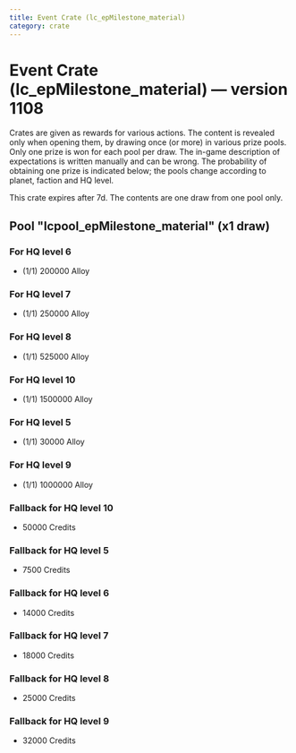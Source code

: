 ```yaml
---
title: Event Crate (lc_epMilestone_material)
category: crate
---
```


# Event Crate (lc_epMilestone_material) — version 1108

Crates are given as rewards for various actions. The content is revealed only when opening them, by drawing once (or more) in various prize pools. Only one prize is won for each pool per draw. The in-game description of expectations is written manually and can be wrong. The probability of obtaining one prize is indicated below; the pools change according to planet, faction and HQ level.

This crate expires after 7d. The contents are one draw from one pool only.

## Pool "lcpool_epMilestone_material" (x1 draw)

### For HQ level 6

  * (1/1) 200000 Alloy

### For HQ level 7

  * (1/1) 250000 Alloy

### For HQ level 8

  * (1/1) 525000 Alloy

### For HQ level 10

  * (1/1) 1500000 Alloy

### For HQ level 5

  * (1/1) 30000 Alloy

### For HQ level 9

  * (1/1) 1000000 Alloy

### Fallback for HQ level 10

  * 50000 Credits

### Fallback for HQ level 5

  * 7500 Credits

### Fallback for HQ level 6

  * 14000 Credits

### Fallback for HQ level 7

  * 18000 Credits

### Fallback for HQ level 8

  * 25000 Credits

### Fallback for HQ level 9

  * 32000 Credits